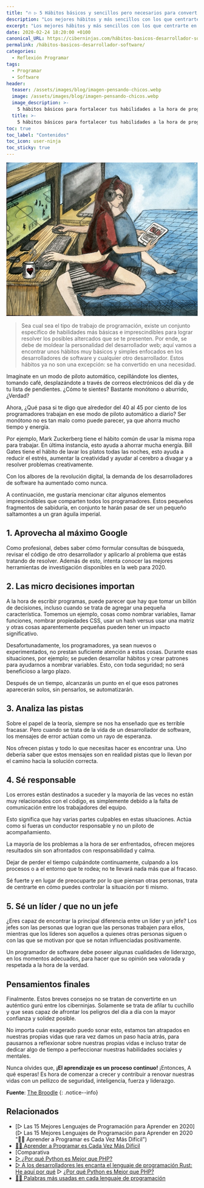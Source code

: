 ```yaml
---
title: "🔥 ▷ 5 Hábitos básicos y sencillos pero necesarios para convertirte en desarrollador de software"
description: "Los mejores hábitos y más sencillos con los que centrarte en el desarrollo de aplicaciones, software y programas"
excerpt: "Los mejores hábitos y más sencillos con los que centrarte en el desarrollo de aplicaciones, software y programas"
date: 2020-02-24 18:20:00 +0100
canonical_URL: https://ciberninjas.com/hábitos-basicos-desarrollador-software/
permalink: /hábitos-basicos-desarrollador-software/
categories:
  - Reflexión Programar
tags:
  - Programar
  - Software
header:
  teaser: /assets/images/blog/imagen-pensando-chicos.webp
  image: /assets/images/blog/imagen-pensando-chicos.webp
  image_description: >-
    5 hábitos básicos para fortalecer tus habilidades a la hora de programar software
  title: >-
    5 hábitos básicos para fortalecer tus habilidades a la hora de programar software
toc: true
toc_label: "Contenidos"
toc_icon: user-ninja
toc_sticky: true
---
```


![5 Hábitos básicos para aprender a programar software](/assets/images/blog/imagen-pensando-chicos.webp "5 hábitos básicos para aprender a programar software")

> Sea cual sea el tipo de trabajo de programación, existe un conjunto específico de habilidades más básicas e imprescindibles para lograr resolver los posibles altercados que se te presenten. Por ende, se debe de moldear la personalidad del desarrollador web; aquí vamos a encontrar unos hábitos muy básicos y simples enfocados en los desarrolladores de software y cualquier otro desarrollador. Estos hábitos ya no son una excepción: se ha convertido en una necesidad.

Imagínate en un modo de piloto automático, cepillándote los dientes, tomando café, desplazándote a través de correos electrónicos del día y de tu lista de pendientes. ¿Cómo te sientes? Bastante monótono o aburrido, ¿Verdad?

Ahora, ¿Qué pasa si te digo que alrededor del 40 al 45 por ciento de los programadores trabajan en ese modo de piloto automático a diario? Ser monótono no es tan malo como puede parecer, ya que ahorra mucho tiempo y energía.

Por ejemplo, Mark Zuckerberg tiene el hábito común de usar la misma ropa para trabajar. En última instancia, esto ayuda a ahorrar mucha energía. Bill Gates tiene el hábito de lavar los platos todas las noches, esto ayuda a reducir el estrés, aumentar la creatividad y ayudar al cerebro a divagar y a resolver problemas creativamente.

Con los albores de la revolución digital, la demanda de los desarrolladores de software ha aumentado como nunca.

A continuación, me gustaría mencionar citar algunos elementos imprescindibles que comparten todos los programadores. Estos pequeños fragmentos de sabiduría, en conjunto te harán pasar de ser un pequeño saltamontes a un gran águila imperial.

## 1. Aprovecha al máximo Google

Como profesional, debes saber cómo formular consultas de búsqueda, revisar el código de otro desarrollador y aplicarlo al problema que estás tratando de resolver. Además de esto, intenta conocer las mejores herramientas de investigación disponibles en la web para 2020.

## 2. Las micro decisiones importan

A la hora de escribir programas, puede parecer que hay que tomar un billón de decisiones, incluso cuando se trata de agregar una pequeña característica. Tomemos un ejemplo, cosas como nombrar variables, llamar funciones, nombrar propiedades CSS, usar un hash versus usar una matriz y otras cosas aparentemente pequeñas pueden tener un impacto significativo.

Desafortunadamente, los programadores, ya sean nuevos o experimentados, no prestan suficiente atención a estas cosas. Durante esas situaciones, por ejemplo; se pueden desarrollar hábitos y crear patrones para ayudarnos a nombrar variables. Esto, con toda seguridad; no será beneficioso a largo plazo.

Después de un tiempo, alcanzarás un punto en el que esos patrones aparecerán solos, sin pensarlos, se automatizarán.

## 3. Analiza las pistas

Sobre el papel de la teoría, siempre se nos ha enseñado que es terrible fracasar. Pero cuando se trata de la vida de un desarrollador de software, los mensajes de error actúan como un rayo de esperanza.

Nos ofrecen pistas y todo lo que necesitas hacer es encontrar una. Uno debería saber que estos mensajes son en realidad pistas que lo llevan por el camino hacia la solución correcta.

## 4. Sé responsable

Los errores están destinados a suceder y la mayoría de las veces no están muy relacionados con el código, es simplemente debido a la falta de comunicación entre los trabajadores del equipo.

Esto significa que hay varias partes culpables en estas situaciones. Actúa como si fueras un conductor responsable y no un piloto de acompañamiento.

La mayoría de los problemas a la hora de ser enfrentados, ofrecen mejores resultados sin son afrontados con responsabilidad y calma.

Dejar de perder el tiempo culpándote continuamente, culpando a los procesos o a el entorno que te rodea; no te llevará nada más que al fracaso.

Sé fuerte y en lugar de preocuparte por lo que piensan otras personas, trata de centrarte en cómo puedes controlar la situación por ti mismo.

## 5. Sé un líder / que no un jefe

¿Eres capaz de encontrar la principal diferencia entre un líder y un jefe? Los jefes son las personas que logran que las personas trabajen para ellos, mientras que los líderes son aquellos a quienes otras personas siguen o con las que se motivan por que se notan influenciadas positivamente.

Un programador de software debe poseer algunas cualidades de liderazgo, en los momentos adecuados, para hacer que su opinión sea valorada y respetada a la hora de la verdad.

##  Pensamientos finales

Finalmente. Estos breves consejos no se tratan de convertirte en un auténtico gurú entre los ciberninjas. Solamente se trata de afilar tu cuchillo y que seas capaz de afrontar los peligros del día a día con la mayor confianza y solidez posible.

No importa cuán exagerado puedo sonar esto, estamos tan atrapados en nuestras propias vidas que rara vez damos un paso hacia atrás, para pausarnos a reflexionar sobre nuestras propias vidas e incluso tratar de dedicar algo de tiempo a perfeccionar nuestras habilidades sociales y mentales. 

Nunca olvides que, **¡El aprendizaje es un proceso continuo!** ¡Entonces, A qué esperas! Es hora de comenzar a crecer y contribuir a renovar nuestras vidas con un pellizco de seguridad, inteligencia, fuerza y liderazgo.

**Fuente**\: [The Broodle](https://thebroodle.com/tech/5-vital-elements-required-to-become-a-software-developer/ "5 elementos vitales necesarios para convertirse en desarrollador de software")
{: .notice--info}

## Relacionados

* [▷ Las 15 Mejores Lenguajes de Programación para Aprender en 2020](▷ Las 15 Mejores Lenguajes de Programación para Aprender en 2020 "👩‍💻 Aprender a Programar es Cada Vez Más Difícil")
* [👩‍💻 Aprender a Programar es Cada Vez Más Difícil](/aprender-a-programar-es-cada-vez-más-difícil/ "👩‍💻 Aprender a Programar es Cada Vez Más Difícil")
* [Comparativa
* [▷ ¿Por qué Python es Mejor que PHP?](desarrolladores-lenguaje-rust/ "👩‍💻 Aprender a Programar es Cada Vez Más Difícil")
* [▷ A los desarrolladores les encanta el lenguaje de programación Rust: He aquí por qué](/porque-python-es-mejor-que-php/ "👩‍💻 Aprender a Programar es Cada Vez Más Difícil")
▷ [¿Por qué Python es Mejor que PHP?](/porque-python-es-mejor-que-php/ "👩‍💻 Aprender a Programar es Cada Vez Más Difícil")
* [👨‍🎨 Palabras más usadas en cada lenguaje de programación](/palabras-lenguajes-programacion/ "👨‍🎨 Palabras más usadas en cada lenguaje de programación")
